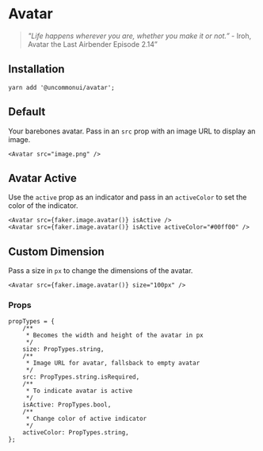 # Avatar

> _"Life happens wherever you are, whether you make it or not.”_ - Iroh, Avatar the Last Airbender Episode 2.14”

## Installation

```
yarn add '@uncommonui/avatar';
```

## Default

Your barebones avatar. Pass in an `src` prop with an image URL to display an image.

```
<Avatar src="image.png" />
```

## Avatar Active

Use the `active` prop as an indicator and pass in an `activeColor` to set the color
of the indicator.

```
<Avatar src={faker.image.avatar()} isActive />
<Avatar src={faker.image.avatar()} isActive activeColor="#00ff00" />
```

## Custom Dimension

Pass a size in `px` to change the dimensions of the avatar.

```
<Avatar src={faker.image.avatar()} size="100px" />
```

### Props

```
propTypes = {
    /**
     * Becomes the width and height of the avatar in px
     */
    size: PropTypes.string,
    /**
     * Image URL for avatar, fallsback to empty avatar
     */
    src: PropTypes.string.isRequired,
    /**
     * To indicate avatar is active
     */
    isActive: PropTypes.bool,
    /**
     * Change color of active indicator
     */
    activeColor: PropTypes.string,
};
```
